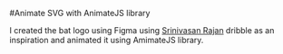 #Animate SVG with AnimateJS library

I created the bat logo using Figma using [Srinivasan Rajan](https://dribbble.com/shots/4267255-Bat-Logo) dribble as an inspiration and animated it using AmimateJS library.

